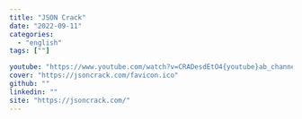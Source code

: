 ```yaml
---
title: "JSON Crack"
date: "2022-09-11"
categories:
  - "english"
tags: [""]

youtube: "https://www.youtube.com/watch?v=CRADesdEtO4{youtube}ab_channel=MohammedBesar-%D9%85%D8%AD%D9%85%D8%AF%D8%A8%D9%8A%D8%B5%D8%A7%D8%B1"
cover: "https://jsoncrack.com/favicon.ico"
github: ""
linkedin: ""
site: "https://jsoncrack.com/"
---
```






